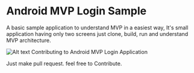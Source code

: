 # Android MVP Login Sample
A basic sample application to understand MVP in a easiest way, It's small application having only two screens just clone, build, run and understand MVP architecture.    

![Alt text](https://camo.githubusercontent.com/b6d28b8dca9127b5cf6cc5ebba7f0099c53946ab/68747470733a2f2f6a616e69736861722e6769746875622e696f2f696d616765732f6d76702d6170702d706963732f6d76702d617263682e706e67 "Optional title")
Contributing to Android MVP Login Application

Just make pull request. feel free to Contribute. 
